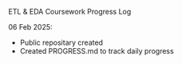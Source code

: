 ETL & EDA Coursework Progress Log

06 Feb 2025:
- Public repositary created
- Created PROGRESS.md to track daily progress



